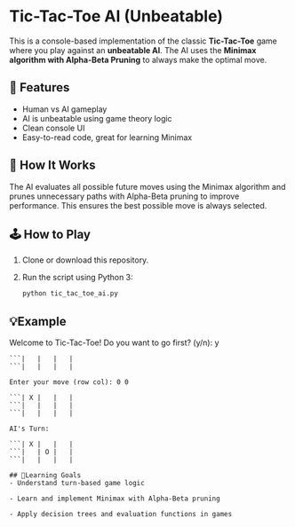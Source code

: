 # Tic-Tac-Toe AI (Unbeatable)

This is a console-based implementation of the classic **Tic-Tac-Toe** game where you play against an **unbeatable AI**. The AI uses the **Minimax algorithm with Alpha-Beta Pruning** to always make the optimal move.

## 🎯 Features

- Human vs AI gameplay
- AI is unbeatable using game theory logic
- Clean console UI
- Easy-to-read code, great for learning Minimax

## 🧠 How It Works

The AI evaluates all possible future moves using the Minimax algorithm and prunes unnecessary paths with Alpha-Beta pruning to improve performance. This ensures the best possible move is always selected.

## 🕹️ How to Play

1. Clone or download this repository.
2. Run the script using Python 3:

   ```bash
   python tic_tac_toe_ai.py

## 💡Example

Welcome to Tic-Tac-Toe!
Do you want to go first? (y/n): y

```|   |   |   |
```|   |   |   |
```|   |   |   |

Enter your move (row col): 0 0

```| X |   |   |
```|   |   |   |
```|   |   |   |

AI's Turn:

```| X |   |   |
```|   | O |   |
```|   |   |   |

## 🧠Learning Goals
- Understand turn-based game logic

- Learn and implement Minimax with Alpha-Beta pruning

- Apply decision trees and evaluation functions in games